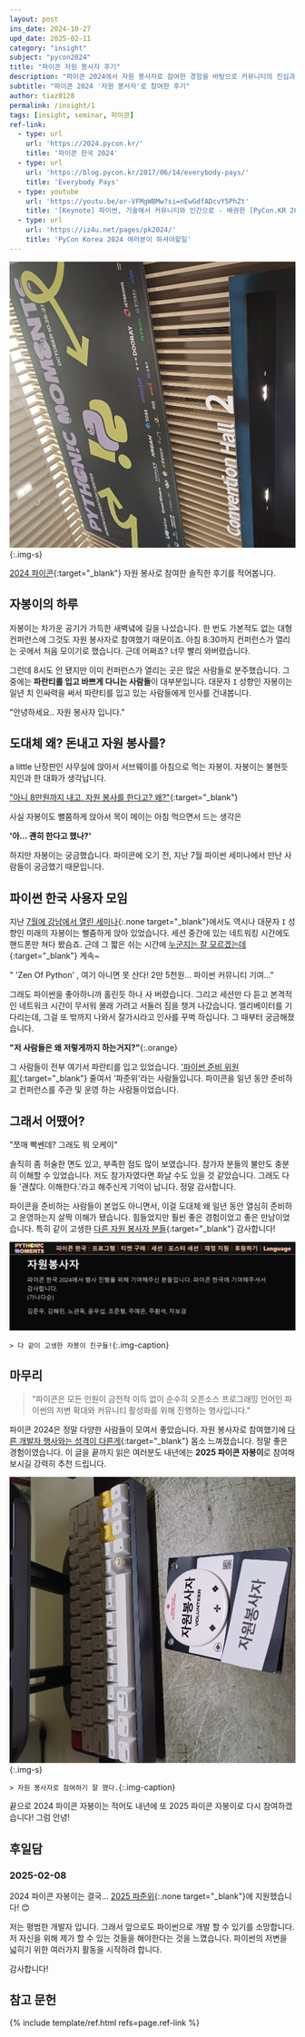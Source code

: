 ```yaml
---
layout: post
ins_date: 2024-10-27
upd_date: 2025-02-11
category: "insight"
subject: "pycon2024"
title: "파이콘 자원 봉사자 후기"
description: "파이콘 2024에서 자원 봉사자로 참여한 경험을 바탕으로 커뮤니티의 진심과 열정을 느낀 진솔한 후기를 담았습니다​."
subtitle: "파이콘 2024 '자원 봉사자'로 참여한 후기"
author: tiaz0128
permalink: /insight/1
tags: [insight, seminar, 파이콘]
ref-link:
  - type: url
    url: 'https://2024.pycon.kr/'
    title: '파이콘 한국 2024'
  - type: url
    url: 'https://blog.pycon.kr/2017/06/14/everybody-pays/'
    title: 'Everybody Pays'
  - type: youtube
    url: 'https://youtu.be/or-VFMgWBMw?si=nEwGdfADcvY5PhZt'
    title: '[Keynote] 파이썬, 기술에서 커뮤니티와 인간으로 - 배권한 [PyCon.KR 2024]'
  - type: url
    url: 'https://iz4u.net/pages/pk2024/'
    title: 'PyCon Korea 2024 여러분이 하셔야할일'
---
```


![파이콘2024](/assets/img/content/insight/001/001.webp){:.img-s}

[2024 파이콘](https://2024.pycon.kr/){:target="_blank"} 자원 봉사로 참여한 솔직한 후기를 적어봅니다.

## 자봉이의 하루

자봉이는 차가운 공기가 가득한 새벽녘에 길을 나섰습니다. 한 번도 가본적도 없는 대형 컨퍼런스에 그것도 자원 봉사자로 참여했기 때문이죠. 아침 8:30까지 컨퍼런스가 열리는 곳에서 처음 모이기로 했습니다. 근데 어쩌죠? 너무 빨리 와버렸습니다.

그런데 8시도 안 됐지만 이미 컨퍼런스가 열리는 곳은 많은 사람들로 분주했습니다. 그 중에는 **파란티를 입고 바쁘게 다니는 사람들**이 대부분입니다. 대문자 `I` 성향인 자봉이는 일년 치 인싸력을 써서 파란티를 입고 있는 사람들에게 인사를 건내봅니다.

"안녕하세요.. 자원 봉사자 입니다."

## 도대체 왜? 돈내고 자원 봉사를?

a little 난장판인 사무실에 앉아서 서브웨이를 아침으로 먹는 자봉이. 자봉이는 불현듯 지인과 한 대화가 생각납니다.

["아니 8만원까지 내고, 자원 봉사를 한다고? 왜?"](https://blog.pycon.kr/2017/06/14/everybody-pays/){:target="_blank"}

사실 자봉이도 뻘쭘하게 앉아서 목이 메이는 아침 먹으면서 드는 생각은

**'아... 괜히 한다고 했나?'**

하지만 자봉이는 궁금했습니다. 파이콘에 오기 전, 지난 7월 파이썬 세미나에서 만난 사람들이 궁금했기 때문입니다.

## 파이썬 한국 사용자 모임

지난 [7월에 강남에서 열린 세미나](https://event-us.kr/pythonkorea/event/87803){:.none target="_blank"}에서도 역시나 대문자 `I` 성향인 미래의 자봉이는 뻘줌하게 앉아 있었습니다. 세션 중간에 있는 네트워킹 시간에도 핸드폰만 쳐다 봤슴죠. 근데 그 짧은 쉬는 시간에 [누군지는 잘 모르겠는데](https://www.youtube.com/c/todaycode){:target="_blank"} 계속~

" 'Zen Of Python' , 여기 아니면 못 산다! 2만 5천원... 파이썬 커뮤니티 기여..."

그래도 파이썬을 좋아하니까 홀린듯 하나 사 버렸습니다. 그리고 세션만 다 듣고 본격적인 네트워크 시간이 무서워 몰래 가려고 서둘러 짐을 챙겨 나갔습니다. 엘리베이터를 기다리는데, 그걸 또 밖까지 나와서 잘가시라고 인사를 꾸벅 하십니다. 그 때부터 궁금해졌습니다.

**"저 사람들은 왜 저렇게까지 하는거지?"**{:.orange}

그 사람들이 전부 여기서 파란티를 입고 있었습니다. ['파이썬 준비 위원회'](https://2024.pycon.kr/about/organizing-team){:target="_blank"} 줄여서 '파준위'라는 사람들입니다. 파이콘을 일년 동안 준비하고 컨퍼런스를 주관 및 운영 하는 사람들이었습니다.

## 그래서 어땠어?

"쪼매 빡쎈데? 그래도 뭐 오케이"

솔직히 좀 허술한 면도 있고, 부족한 점도 많이 보였습니다. 참가자 분들의 불만도 충분히 이해할 수 있었습니다. 저도 참가자였다면 화날 수도 있을 것 같았습니다. 그래도 다들 '괜찮다. 이해한다.'라고 해주신게 기억이 납니다. 정말 감사합니다.

파이콘을 준비하는 사람들이 본업도 아니면서, 이걸 도대체 왜 일년 동안 열심히 준비하고 운영하는지 살짝 이해가 됐습니다. 힘들었지만 훨씬 좋은 경험이었고 좋은 만남이었습니다. 특히 같이 고생한 [다른 자원 봉사자 분들](https://2024.pycon.kr/about/volunteer){:target="_blank"} 감사합니다!

![자봉이들](/assets/img/content/insight/001/003.webp)

`> 다 같이 고생한 자봉이 친구들!`{:.img-caption}

## 마무리

> "파이콘은 모든 인원이 금전적 이득 없이 순수히 오픈소스 프로그래밍 언어인 파이썬의 저변 확대와 커뮤니티 활성화를 위해 진행하는 행사입니다."

파이콘 2024은 정말 다양한 사람들이 모여서 좋았습니다. 자원 봉사자로 참여했기에 [다른 개발자 행사와는 성격이 다른게](https://2024.pycon.kr/about/pyconkr2024){:target="_blank"} 몸소 느껴졌습니다. 정말 좋은 경험이였습니다. 이 글을 끝까지 읽은 여러분도 내년에는 **2025 파이콘 자봉이**로 참여해보시길 강력히 추천 드립니다.

![파이콘 2024 자봉이](/assets/img/content/insight/001/002.webp){:.img-s}

`> 자원 봉사자로 참여하기 잘 했다.`{:.img-caption}

끝으로 2024 파이콘 자봉이는 적어도 내년에 또 2025 파이콘 자봉이로 다시 참여하겠습니다! 그럼 안녕!

## 후일담

### 2025-02-08

2024 파이콘 자봉이는 결국... [2025 파준위](https://x.com/PyConKR/status/1873725443880489411){:.none target="_blank"}에 지원했습니다! 😊

저는 평범한 개발자 입니다. 그래서 앞으로도 파이썬으로 개발 할 수 있기를 소망합니다. 저 자신을 위해 제가 할 수 있는 것들을 해야한다는 것을 느꼈습니다. 파이썬의 저변을 넓히기 위한 여러가지 활동을 시작하려 합니다.

감사합니다!

## 참고 문헌

{% include template/ref.html refs=page.ref-link %}
